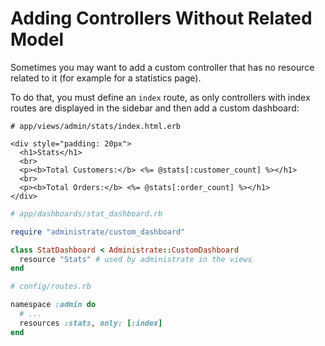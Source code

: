 # Adding Controllers Without Related Model

Sometimes you may want to add a custom controller that has no resource
related to it (for example for a statistics page).

To do that, you must define an `index` route, as only controllers with index
routes are displayed in the sidebar and then add a custom dashboard:

```erb
# app/views/admin/stats/index.html.erb 

<div style="padding: 20px">
  <h1>Stats</h1>
  <br>
  <p><b>Total Customers:</b> <%= @stats[:customer_count] %></h1>
  <br>
  <p><b>Total Orders:</b> <%= @stats[:order_count] %></h1>
</div>
```

```ruby
# app/dashboards/stat_dashboard.rb

require "administrate/custom_dashboard"

class StatDashboard < Administrate::CustomDashboard
  resource "Stats" # used by administrate in the views
end
```

```ruby
# config/routes.rb

namespace :admin do
  # ...
  resources :stats, only: [:index]
end
```
